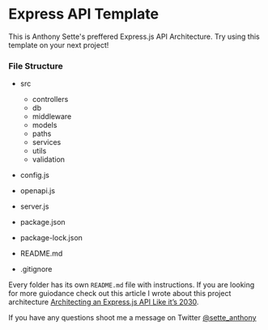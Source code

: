 # Express API Template

This is Anthony Sette's preffered Express.js API Architecture. Try using this
template on your next project!

### File Structure

- src

  - controllers
  - db
  - middleware
  - models
  - paths
  - services
  - utils
  - validation

- config.js
- openapi.js
- server.js
- package.json
- package-lock.json
- README.md
- .gitignore

Every folder has its own `README.md` file with instructions. If you are looking
for more guiodance check out this article I wrote about this project
architecture
[Architecting an Express.js API Like it’s 2030](https://anthonysette.com/architecting-an-expressjs-api-like-its-2030).

If you have any questions shoot me a message on Twitter
[@sette_anthony](https://twitter.com/sette_anthony)
